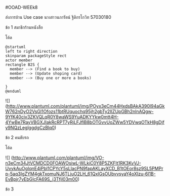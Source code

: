 #OOAD-WEEk8

ส่งการบ้าน Use case นางสาวนภารัตน์ ฐิติกรโกวิท 57030180

ข้อ 1 สมาชิกร้านหนังสือ 

โค้ด 
```
@startuml
left to right direction
skinparam packageStyle rect
actor member
rectangle B2S {
  member --> (Find a book to buy)
  member --> (Update shoping card)
  member --> (Buy one or more a books)
 
}
@enduml
```
![]
(http://www.plantuml.com/plantuml/img/POyx3eCm44HxdsBAkA390I94aGkW762nDyO2VsGl1Ofozs11btRUquochq95jh2gbTy2IIZUpGBh2nlnAQgw-9YfK40civ3ZKVQLqR0Y8waWS9YuADKYYkw0mtt4H-4YwBe7RayVBGXJIakRcRPT7yRjLFJflB8bOTGvvUoZWw5YDVwqOTkH8gDjfy9NQzLeglggdgCzBlq0)

ข้อ 2 คนขับรถ

โค้ด

![]
(http://www.plantuml.com/plantuml/img/VO-n3eCm34JtVCMDCD0FOAWOsiwL-WLkiC0Y8P5ZKFlt1RK3KvVJ-UvvkAuOgIqnE4iPbl1CPYcY5sLlacPN9fapAKLayXCD_B1tOEor8sz9SL5PMPrp-5aq3IgZYM4gkTxomuNJ6TLjuO2LH_61QxIGsOUbvvsyaY4oXIzu-6l1B-EvBpjr7vEbGIcFA69S_j3Tfjl03m00)

ข้อ 3
